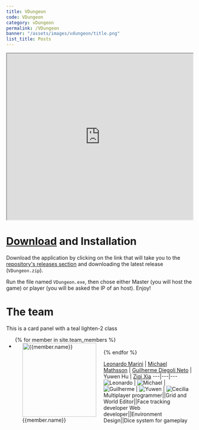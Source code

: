 ```yaml
---
title: VDungeon
code: VDungeon
category: vDungeon
permalink: /VDungeon
banner: "/assets/images/vdungeon/title.png"
list_title: Posts
---
```


<iframe src="https://drive.google.com/file/d/1vWwAvstuZiCn9L2g9PVEvxkBK_8MLckx/preview" width="100%" height="450px" allowfullscreen></iframe>

# [Download](https://github.com/Bamarin/AGI20_Group05_VDungeon/releases) and Installation
Download the application by clicking on the link that will take you to the [repository's releases section](https://github.com/Bamarin/AGI20_Group05_VDungeon/releases) and downloading the latest release (`VDungeon.zip`).

Run the file named `VDungeon.exe`, then chose either Master (you will host the game) or player (you will be asked the IP of an host).
Enjoy!

# The team


  <div class="card-panel teal lighten-2">This is a card panel with a teal lighten-2 class</div>
            
<ul>
{% for member in site.team_members %}
  <li class="card" >
    <a href="{{member.url}}">
      <figure style="float:left; margin:0 20px">
        <img src="{{member.portrait}}" alt="{{member.name}}" style="width:200px">
        <figcaption>{{member.name}}</figcaption>
      </figure> 
    </a>
  </li>
{% endfor %}
</ul>

[Leonardo Marini](/VDungeon/leonardo) | [Michael Mathsson](/VDungeon/michael) | [Guilherme Diegoli Neto](/VDungeon/guilherme) | Yuwen Hu | [Ziqi Xia](/VDungeon/cecilia)
---|---|---
![Leonardo][leonardo] | ![Michael][michael] | ![Guilherme][guilherme] | ![Yuwen][yuwen] | ![Cecilia][cecilia]
Multiplayer programmer||Grid and World Editor||Face tracking developer
Web developer||Environment Design||Dice system for gameplay



[leonardo]: /assets/images/vdungeon/leonardo.jpg
[michael]: /assets/images/vdungeon/michael.jpg
[guilherme]: /assets/images/vdungeon/guilherme.jpg
[yuwen]: /assets/images/vdungeon/yuwen.jpg
[cecilia]: /assets/images/vdungeon/cecilia.jpg




